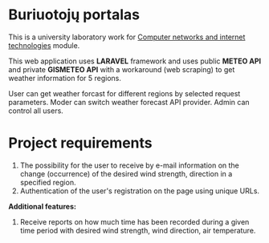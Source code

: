# Buriuotojų portalas

This is a university laboratory work for [Computer networks and internet technologies](https://uais.cr.ktu.lt/ktuis/stp_report_ects.mdl_ml?p_kodas=T120B145&p_year=2020&p_lang=LT&p_stp_id=8065) module.
 
This web application uses **LARAVEL** framework and uses public **METEO API** and private **GISMETEO API** with a workaround (web scraping) to get weather information for 5 regions.

User can get weather forcast for different regions by selected request parameters.
Moder can switch weather forecast API provider.
Admin can control all users.

# Project requirements
1. The possibility for the user to receive by e-mail information on the change (occurrence) of the desired wind strength, direction in a specified region. 
2. Authentication of the user's registration on the page using unique URLs.

**Additional features:**
1. Receive reports on how much time has been recorded during a given time period with desired wind strength, wind direction, air temperature.
